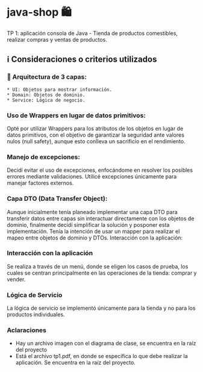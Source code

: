 # java-shop 🛍️
 TP 1: aplicación consola de Java - Tienda de productos comestibles, realizar compras y ventas de productos.

## ℹ️ Consideraciones o criterios utilizados

### 🚀 Arquitectura de 3 capas:
```
* UI: Objetos para mostrar información.
* Domain: Objetos de dominio.
* Service: Lógica de negocio.
```

### Uso de Wrappers en lugar de datos primitivos:
Opté por utilizar Wrappers para los atributos de los objetos en lugar de datos primitivos, con el objetivo de garantizar la seguridad ante valores nulos (null safety), aunque esto conlleva un sacrificio en el rendimiento.

### Manejo de excepciones:
Decidí evitar el uso de excepciones, enfocándome en resolver los posibles errores mediante validaciones. Utilicé excepciones únicamente para manejar factores externos.

### Capa DTO (Data Transfer Object):
Aunque inicialmente tenía planeado implementar una capa DTO para transferir datos entre capas sin interactuar directamente con los objetos de dominio, finalmente decidí simplificar la solución y posponer esta implementación. Tenía la intención de usar un mapper para realizar el mapeo entre objetos de dominio y DTOs.
Interacción con la aplicación:

### Interacción con la aplicación
Se realiza a través de un menú, donde se eligen los casos de prueba, los cuales se centran principalmente en las operaciones de la tienda: comprar y vender.

### Lógica de Servicio
La lógica de servicio se implementó únicamente para la tienda y no para los productos individuales.

### Aclaraciones
* Hay un archivo imagen con el diagrama de clase, se encuentra en la raíz del proyecto
* Está el archivo tp1.pdf, en donde se específica lo que debe realizar la aplicación. Se encuentra en la raíz del proyecto. 